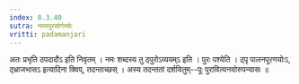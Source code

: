 ```yaml
---
index: 8.3.40
sutra: नमस्पुरसोर्गत्योः
vritti: padamanjari
---
```


 अतः प्रभृति ठपदादौऽ इति निवृतम् । नमः शब्दस्य तु ठ्पुरोऽव्ययम्ऽ इति । पुरः पश्येति । ठ्पृ पालनपूरणयोःऽ, ठ्भ्राजभासऽ इत्यादिना क्विप्, तदन्ताच्छस् । अस्य तदन्ततां दर्शयितुम्--पूः पुरावित्यनयोरुपन्यासः ॥